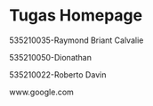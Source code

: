 <!DOCTYPE html>
<html>
<head>
</head>
<body>

<h1>Tugas Homepage</h1>
<p>535210035-Raymond Briant Calvalie</p>
<p>535210050-Dionathan</p>
<p>535210022-Roberto Davin</p>
<p>www.google.com</p>

</body>
</html>
